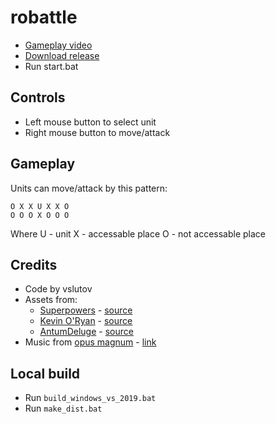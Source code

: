 # robattle

- [Gameplay video](https://drive.google.com/file/d/1xJ-LxbOtH7klXuj88Y4PHyl8M09zGv3I/view?usp=sharing)
- [Download release](https://github.com/vslutov/robattle/releases)
- Run start.bat

## Controls

- Left mouse button to select unit
- Right mouse button to move/attack

## Gameplay

Units can move/attack by this pattern:

```
O X X U X X O
O O O X O O O
```

Where U - unit
X - accessable place
O - not accessable place

## Credits

- Code by vslutov
- Assets from:
  - [Superpowers](http://superpowers-html5.com/) - [source](https://github.com/sparklinlabs/superpowers-asset-packs)
  - [Kevin O'Ryan](https://opengameart.org/users/TKZ-Productions) - [source](https://opengameart.org/node/50703)
  - [AntumDeluge](https://opengameart.org/users/antumdeluge) - [source](https://opengameart.org/content/minimare-rework)
- Music from [opus magnum](https://archive.org/search.php?query=creator%3A%22opus+magnum%22) - [link](https://archive.org/details/5-relax-9)

## Local build

- Run `build_windows_vs_2019.bat`
- Run `make_dist.bat`